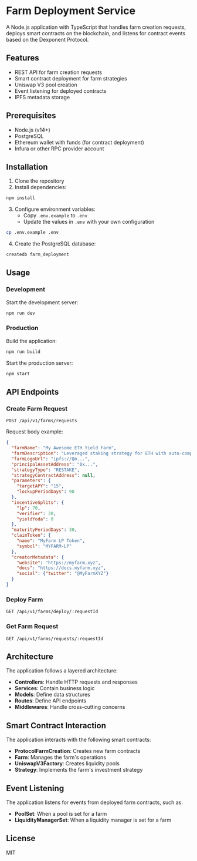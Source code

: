# Farm Deployment Service

A Node.js application with TypeScript that handles farm creation requests, deploys smart contracts on the blockchain, and listens for contract events based on the Dexponent Protocol.

## Features

- REST API for farm creation requests
- Smart contract deployment for farm strategies
- Uniswap V3 pool creation
- Event listening for deployed contracts
- IPFS metadata storage

## Prerequisites

- Node.js (v14+)
- PostgreSQL
- Ethereum wallet with funds (for contract deployment)
- Infura or other RPC provider account

## Installation

1. Clone the repository
2. Install dependencies:

```bash
npm install
```

3. Configure environment variables:
   - Copy `.env.example` to `.env`
   - Update the values in `.env` with your own configuration

```bash
cp .env.example .env
```

4. Create the PostgreSQL database:

```bash
createdb farm_deployment
```

## Usage

### Development

Start the development server:

```bash
npm run dev
```

### Production

Build the application:

```bash
npm run build
```

Start the production server:

```bash
npm start
```

## API Endpoints

### Create Farm Request

```
POST /api/v1/farms/requests
```

Request body example:

```json
{
  "farmName": "My Awesome ETH Yield Farm",
  "farmDescription": "Leveraged staking strategy for ETH with auto-compounding.",
  "farmLogoUrl": "ipfs://Qm...",
  "principalAssetAddress": "0x...",
  "strategyType": "RESTAKE",
  "strategyContractAddress": null,
  "parameters": {
    "targetAPY": "15",
    "lockupPeriodDays": 90
  },
  "incentiveSplits": {
    "lp": 70,
    "verifier": 30,
    "yieldYoda": 0
  },
  "maturityPeriodDays": 30,
  "claimToken": {
    "name": "MyFarm LP Token",
    "symbol": "MYFARM-LP"
  },
  "creatorMetadata": {
    "website": "https://myfarm.xyz",
    "docs": "https://docs.myfarm.xyz",
    "social": {"twitter": "@MyFarmXYZ"}
  }
}
```

### Deploy Farm

```
GET /api/v1/farms/deploy/:requestId
```

### Get Farm Request

```
GET /api/v1/farms/requests/:requestId
```

## Architecture

The application follows a layered architecture:

- **Controllers**: Handle HTTP requests and responses
- **Services**: Contain business logic
- **Models**: Define data structures
- **Routes**: Define API endpoints
- **Middlewares**: Handle cross-cutting concerns

## Smart Contract Interaction

The application interacts with the following smart contracts:

- **ProtocolFarmCreation**: Creates new farm contracts
- **Farm**: Manages the farm's operations
- **UniswapV3Factory**: Creates liquidity pools
- **Strategy**: Implements the farm's investment strategy

## Event Listening

The application listens for events from deployed farm contracts, such as:

- **PoolSet**: When a pool is set for a farm
- **LiquidityManagerSet**: When a liquidity manager is set for a farm

## License

MIT
